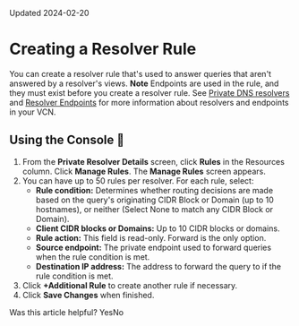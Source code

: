 Updated 2024-02-20
# Creating a Resolver Rule
You can create a resolver rule that's used to answer queries that aren't answered by a resolver's views.
**Note** Endpoints are used in the rule, and they must exist before you create a resolver rule. 
See [Private DNS resolvers](https://docs.oracle.com/en-us/iaas/Content/Network/Concepts/dns-topic-Private-resolver.htm#Private_resolver "A private DNS resolver answers DNS queries for a VCN per a configuration you create.") and [Resolver Endpoints](https://docs.oracle.com/en-us/iaas/Content/Network/Concepts/dns-topic-resolver_endpoints.htm#dns_topic_resolver_endpoints "Resolver endpoints are attached to a VCN or a subnet.") for more information about resolvers and endpoints in your VCN. 
## Using the Console 🔗 
  1. From the **Private Resolver Details** screen, click **Rules** in the Resources column. Click **Manage Rules**. The **Manage Rules** screen appears. 
  2. You can have up to 50 rules per resolver. For each rule, select: 
     * **Rule condition:** Determines whether routing decisions are made based on the query's originating CIDR Block or Domain (up to 10 hostnames), or neither (Select None to match any CIDR Block or Domain).
     * **Client CIDR blocks or Domains:** Up to 10 CIDR blocks or domains. 
     * **Rule action:** This field is read-only. Forward is the only option.
     * **Source endpoint:** The private endpoint used to forward queries when the rule condition is met.
     * **Destination IP address:** The address to forward the query to if the rule condition is met.
  3. Click **+Additional Rule** to create another rule if necessary. 
  4. Click **Save Changes** when finished.


Was this article helpful?
YesNo

